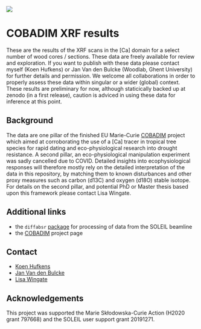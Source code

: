 [![](https://zenodo.org/badge/DOI/10.5281/zenodo.4719520.svg)](https://doi.org/10.5281/zenodo.4719520)


# COBADIM XRF results

These are the results of the XRF scans in the [Ca] domain for a select number of wood cores / sections. These data are freely available for review and exploration. If you want to publish with these data please contact myself (Koen Hufkens) or Jan Van den Bulcke (Woodlab, Ghent University) for further details and permission. We welcome all collaborations in order to properly assess these data within singular or a wider (global) context. These results are preliminary for now, although staticically backed up at zenodo (in a first release), caution is adviced in using these data for inference at this point.

## Background

The data are one pillar of the finished EU Marie-Curie [COBADIM](cobadim.org) project which aimed at corroborating the use of a [Ca] tracer in tropical tree species for rapid dating and eco-physiological research into drought resistance. A second pillar, an eco-physiological manipulation experiment was sadly cancelled due to COVID. Detailed insights into ecophysiological responses will therefore mostly rely on the detailed interpretation of the data in this repository, by matching them to known disturbances and other proxy measures such as carbon (d13C) and oxygen (d18O) stable isotope. For details on the second pillar, and potential PhD or Master thesis based upon this framework please contact Lisa Wingate.

## Additional links

- the `diffabsr` [package](https://github.com/bluegreen-labs/diffabsr) for processing of data from the SOLEIL beamline
- the [COBADIM](cobadim.org) project page

## Contact

- [Koen Hufkens](bluegreenlabs.org)
- [Jan Van den Bulcke](https://www.ugent.be/bw/environment/en/research/woodlab/Staff/jan-van-den-bulcke.htm)
- [Lisa Wingate](https://www.researchgate.net/profile/Lisa-Wingate)

## Acknowledgements

This project was supported the Marie Skłodowska-Curie Action (H2020 grant 797668) and the SOLEIL user support grant 20191271.
